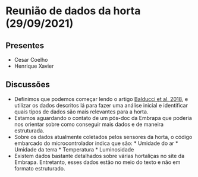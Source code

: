 # Reunião de dados da horta (29/09/2021)

## Presentes

* Cesar Coelho
* Henrique Xavier

## Discussões

* Definimos que podemos começar lendo o artigo [Balducci et al. 2018](https://github.com/tecMTST/horta-dados/blob/main/referencias/Machine_Learning_Applications_on_Agricultural.pdf),
  e utilizar os dados descritos lá para fazer uma análise inicial e identificar quais tipos de dados são mais relevantes para a horta.
* Estamos aguardando o contato de um pós-doc da Embrapa que poderia nos orientar sobre como conseguir mais dados e de maneira estruturada.
* Sobre os dados atualmente coletados pelos sensores da horta, o código embarcado do microcontrolador indica que são:
      * Umidade do ar
      * Umidade da terra
      * Temperatura
      * Luminosidade
* Existem dados bastante detalhados sobre várias hortaliças no site da Embrapa. Entretanto, esses dados estão no meio do texto e não em formato estruturado.